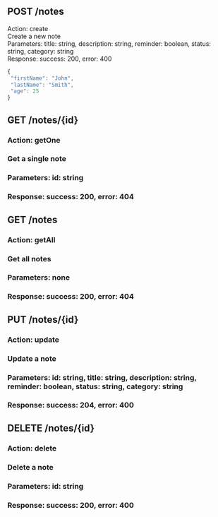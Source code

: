 ## POST /notes
 Action: create <br/>
 Create a new note <br/>
 Parameters: title: string, description: string, reminder: boolean, status: string, category: string <br/>
 Response: success: 200, error: 400
 ```js
{
  "firstName": "John",
  "lastName": "Smith",
  "age": 25
}
```


## GET /notes/{id}
### Action: getOne
### Get a single note
### Parameters: id: string
### Response: success: 200, error: 404


## GET /notes
### Action: getAll
### Get all notes
### Parameters: none
### Response: success: 200, error: 404


## PUT /notes/{id}
### Action: update
### Update a note
### Parameters: id: string, title: string, description: string, reminder: boolean, status: string, category: string
### Response: success: 204, error: 400


## DELETE /notes/{id}
### Action: delete
### Delete a note
### Parameters: id: string
### Response: success: 200, error: 400


